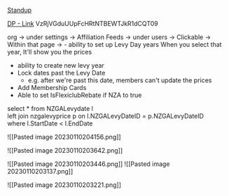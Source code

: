 
[Standup](https://zoom.us/j/446724995?pwd=eWJhUnNZSFZhdkxiK2hXSGloREF6Zz09)

[DP - Link](https://us02web.zoom.us/j/5132713615?pwd=VzRjVGduUUpFcHRtNTBEWTJkR1dCQT09)
VzRjVGduUUpFcHRtNTBEWTJkR1dCQT09





org -> under settings -> Affiliation Feeds -> under users -> Clickable -> Within that page -> - ability to set up Levy Day years 
	When you select that year, It'll show you the prices
- ability to create new levy year
- Lock dates past the Levy Date 
	- e.g. after we're past this date, members can't update the prices
- Add Membership Cards
- Able to set IsFlexiclubRebate if NZA to true


select * from NZGALevydate l  
left join nzgalevyprice p on l.NZGALevyDateID = p.NZGALevyDateID  
where l.StartDate < l.EndDate




![[Pasted image 20230110204156.png]]


![[Pasted image 20230110203642.png]]

![[Pasted image 20230110203446.png]]
![[Pasted image 20230110203137.png]]


![[Pasted image 20230110203221.png]]